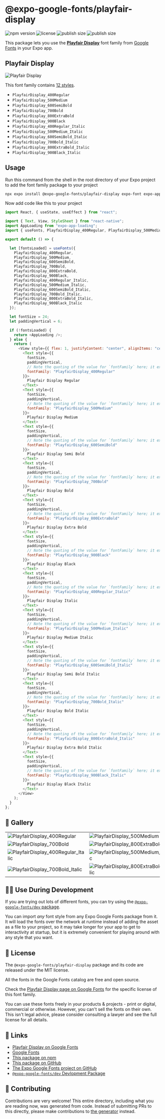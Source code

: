 # @expo-google-fonts/playfair-display

![npm version](https://flat.badgen.net/npm/v/@expo-google-fonts/playfair-display)
![license](https://flat.badgen.net/github/license/expo/google-fonts)
![publish size](https://flat.badgen.net/packagephobia/install/@expo-google-fonts/playfair-display)
![publish size](https://flat.badgen.net/packagephobia/publish/@expo-google-fonts/playfair-display)

This package lets you use the [**Playfair Display**](https://fonts.google.com/specimen/Playfair+Display) font family from [Google Fonts](https://fonts.google.com/) in your Expo app.

## Playfair Display

![Playfair Display](./font-family.png)

This font family contains [12 styles](#-gallery).

- `PlayfairDisplay_400Regular`
- `PlayfairDisplay_500Medium`
- `PlayfairDisplay_600SemiBold`
- `PlayfairDisplay_700Bold`
- `PlayfairDisplay_800ExtraBold`
- `PlayfairDisplay_900Black`
- `PlayfairDisplay_400Regular_Italic`
- `PlayfairDisplay_500Medium_Italic`
- `PlayfairDisplay_600SemiBold_Italic`
- `PlayfairDisplay_700Bold_Italic`
- `PlayfairDisplay_800ExtraBold_Italic`
- `PlayfairDisplay_900Black_Italic`

## Usage

Run this command from the shell in the root directory of your Expo project to add the font family package to your project

```sh
npx expo install @expo-google-fonts/playfair-display expo-font expo-app-loading
```

Now add code like this to your project

```js
import React, { useState, useEffect } from "react";

import { Text, View, StyleSheet } from "react-native";
import AppLoading from "expo-app-loading";
import { useFonts, PlayfairDisplay_400Regular, PlayfairDisplay_500Medium, PlayfairDisplay_600SemiBold, PlayfairDisplay_700Bold, PlayfairDisplay_800ExtraBold, PlayfairDisplay_900Black, PlayfairDisplay_400Regular_Italic, PlayfairDisplay_500Medium_Italic, PlayfairDisplay_600SemiBold_Italic, PlayfairDisplay_700Bold_Italic, PlayfairDisplay_800ExtraBold_Italic, PlayfairDisplay_900Black_Italic } from '@expo-google-fonts/playfair-display';

export default () => {

  let [fontsLoaded] = useFonts({
    PlayfairDisplay_400Regular, 
    PlayfairDisplay_500Medium, 
    PlayfairDisplay_600SemiBold, 
    PlayfairDisplay_700Bold, 
    PlayfairDisplay_800ExtraBold, 
    PlayfairDisplay_900Black, 
    PlayfairDisplay_400Regular_Italic, 
    PlayfairDisplay_500Medium_Italic, 
    PlayfairDisplay_600SemiBold_Italic, 
    PlayfairDisplay_700Bold_Italic, 
    PlayfairDisplay_800ExtraBold_Italic, 
    PlayfairDisplay_900Black_Italic
  });

  let fontSize = 24;
  let paddingVertical = 6;

  if (!fontsLoaded) {
    return <AppLoading />;
  } else {
    return (
      <View style={{ flex: 1, justifyContent: "center", alignItems: "center" }}>
        <Text style={{
          fontSize,
          paddingVertical,
          // Note the quoting of the value for `fontFamily` here; it expects a string!
          fontFamily: "PlayfairDisplay_400Regular"
        }}>
          Playfair Display Regular
        </Text>
        <Text style={{
          fontSize,
          paddingVertical,
          // Note the quoting of the value for `fontFamily` here; it expects a string!
          fontFamily: "PlayfairDisplay_500Medium"
        }}>
          Playfair Display Medium
        </Text>
        <Text style={{
          fontSize,
          paddingVertical,
          // Note the quoting of the value for `fontFamily` here; it expects a string!
          fontFamily: "PlayfairDisplay_600SemiBold"
        }}>
          Playfair Display Semi Bold
        </Text>
        <Text style={{
          fontSize,
          paddingVertical,
          // Note the quoting of the value for `fontFamily` here; it expects a string!
          fontFamily: "PlayfairDisplay_700Bold"
        }}>
          Playfair Display Bold
        </Text>
        <Text style={{
          fontSize,
          paddingVertical,
          // Note the quoting of the value for `fontFamily` here; it expects a string!
          fontFamily: "PlayfairDisplay_800ExtraBold"
        }}>
          Playfair Display Extra Bold
        </Text>
        <Text style={{
          fontSize,
          paddingVertical,
          // Note the quoting of the value for `fontFamily` here; it expects a string!
          fontFamily: "PlayfairDisplay_900Black"
        }}>
          Playfair Display Black
        </Text>
        <Text style={{
          fontSize,
          paddingVertical,
          // Note the quoting of the value for `fontFamily` here; it expects a string!
          fontFamily: "PlayfairDisplay_400Regular_Italic"
        }}>
          Playfair Display Italic
        </Text>
        <Text style={{
          fontSize,
          paddingVertical,
          // Note the quoting of the value for `fontFamily` here; it expects a string!
          fontFamily: "PlayfairDisplay_500Medium_Italic"
        }}>
          Playfair Display Medium Italic
        </Text>
        <Text style={{
          fontSize,
          paddingVertical,
          // Note the quoting of the value for `fontFamily` here; it expects a string!
          fontFamily: "PlayfairDisplay_600SemiBold_Italic"
        }}>
          Playfair Display Semi Bold Italic
        </Text>
        <Text style={{
          fontSize,
          paddingVertical,
          // Note the quoting of the value for `fontFamily` here; it expects a string!
          fontFamily: "PlayfairDisplay_700Bold_Italic"
        }}>
          Playfair Display Bold Italic
        </Text>
        <Text style={{
          fontSize,
          paddingVertical,
          // Note the quoting of the value for `fontFamily` here; it expects a string!
          fontFamily: "PlayfairDisplay_800ExtraBold_Italic"
        }}>
          Playfair Display Extra Bold Italic
        </Text>
        <Text style={{
          fontSize,
          paddingVertical,
          // Note the quoting of the value for `fontFamily` here; it expects a string!
          fontFamily: "PlayfairDisplay_900Black_Italic"
        }}>
          Playfair Display Black Italic
        </Text>
      </View>
    );
  }
};
```

## 🔡 Gallery


||||
|-|-|-|
|![PlayfairDisplay_400Regular](./PlayfairDisplay_400Regular.ttf.png)|![PlayfairDisplay_500Medium](./PlayfairDisplay_500Medium.ttf.png)|![PlayfairDisplay_600SemiBold](./PlayfairDisplay_600SemiBold.ttf.png)||
|![PlayfairDisplay_700Bold](./PlayfairDisplay_700Bold.ttf.png)|![PlayfairDisplay_800ExtraBold](./PlayfairDisplay_800ExtraBold.ttf.png)|![PlayfairDisplay_900Black](./PlayfairDisplay_900Black.ttf.png)||
|![PlayfairDisplay_400Regular_Italic](./PlayfairDisplay_400Regular_Italic.ttf.png)|![PlayfairDisplay_500Medium_Italic](./PlayfairDisplay_500Medium_Italic.ttf.png)|![PlayfairDisplay_600SemiBold_Italic](./PlayfairDisplay_600SemiBold_Italic.ttf.png)||
|![PlayfairDisplay_700Bold_Italic](./PlayfairDisplay_700Bold_Italic.ttf.png)|![PlayfairDisplay_800ExtraBold_Italic](./PlayfairDisplay_800ExtraBold_Italic.ttf.png)|![PlayfairDisplay_900Black_Italic](./PlayfairDisplay_900Black_Italic.ttf.png)||


## 👩‍💻 Use During Development

If you are trying out lots of different fonts, you can try using the [`@expo-google-fonts/dev` package](https://github.com/expo/google-fonts/tree/master/font-packages/dev#readme).

You can import _any_ font style from any Expo Google Fonts package from it. It will load the fonts over the network at runtime instead of adding the asset as a file to your project, so it may take longer for your app to get to interactivity at startup, but it is extremely convenient for playing around with any style that you want.


## 📖 License

The `@expo-google-fonts/playfair-display` package and its code are released under the MIT license.

All the fonts in the Google Fonts catalog are free and open source.

Check the [Playfair Display page on Google Fonts](https://fonts.google.com/specimen/Playfair+Display) for the specific license of this font family.

You can use these fonts freely in your products & projects - print or digital, commercial or otherwise. However, you can't sell the fonts on their own. This isn't legal advice, please consider consulting a lawyer and see the full license for all details.

## 🔗 Links

- [Playfair Display on Google Fonts](https://fonts.google.com/specimen/Playfair+Display)
- [Google Fonts](https://fonts.google.com/)
- [This package on npm](https://www.npmjs.com/package/@expo-google-fonts/playfair-display)
- [This package on GitHub](https://github.com/expo/google-fonts/tree/master/font-packages/playfair-display)
- [The Expo Google Fonts project on GitHub](https://github.com/expo/google-fonts)
- [`@expo-google-fonts/dev` Devlopment Package](https://github.com/expo/google-fonts/tree/master/font-packages/dev)

## 🤝 Contributing

Contributions are very welcome! This entire directory, including what you are reading now, was generated from code. Instead of submitting PRs to this directly, please make contributions to [the generator](https://github.com/expo/google-fonts/tree/master/packages/generator) instead.
